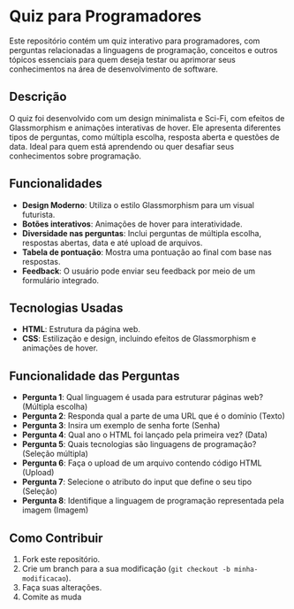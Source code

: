 # Quiz para Programadores

Este repositório contém um quiz interativo para programadores, com perguntas relacionadas a linguagens de programação, conceitos e outros tópicos essenciais para quem deseja testar ou aprimorar seus conhecimentos na área de desenvolvimento de software.

## Descrição

O quiz foi desenvolvido com um design minimalista e Sci-Fi, com efeitos de Glassmorphism e animações interativas de hover. Ele apresenta diferentes tipos de perguntas, como múltipla escolha, resposta aberta e questões de data. Ideal para quem está aprendendo ou quer desafiar seus conhecimentos sobre programação.

## Funcionalidades

- **Design Moderno**: Utiliza o estilo Glassmorphism para um visual futurista.
- **Botões interativos**: Animações de hover para interatividade.
- **Diversidade nas perguntas**: Inclui perguntas de múltipla escolha, respostas abertas, data e até upload de arquivos.
- **Tabela de pontuação**: Mostra uma pontuação ao final com base nas respostas.
- **Feedback**: O usuário pode enviar seu feedback por meio de um formulário integrado.

## Tecnologias Usadas

- **HTML**: Estrutura da página web.
- **CSS**: Estilização e design, incluindo efeitos de Glassmorphism e animações de hover.


## Funcionalidade das Perguntas

- **Pergunta 1**: Qual linguagem é usada para estruturar páginas web? (Múltipla escolha)
- **Pergunta 2**: Responda qual a parte de uma URL que é o domínio (Texto)
- **Pergunta 3**: Insira um exemplo de senha forte (Senha)
- **Pergunta 4**: Qual ano o HTML foi lançado pela primeira vez? (Data)
- **Pergunta 5**: Quais tecnologias são linguagens de programação? (Seleção múltipla)
- **Pergunta 6**: Faça o upload de um arquivo contendo código HTML (Upload)
- **Pergunta 7**: Selecione o atributo do input que define o seu tipo (Seleção)
- **Pergunta 8**: Identifique a linguagem de programação representada pela imagem (Imagem)

## Como Contribuir

1. Fork este repositório.
2. Crie um branch para a sua modificação (`git checkout -b minha-modificacao`).
3. Faça suas alterações.
4. Comite as muda
